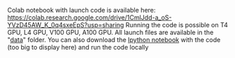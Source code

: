 Colab notebook with launch code is available here: https://colab.research.google.com/drive/1CmlJdd-a_oS-YVzD45AW_K_0q4sxeEpS?usp=sharing
Running the code is possible on T4 GPU, L4 GPU, V100 GPU, A100 GPU.
All launch files are available in the "[data](https://github.com/AndreyUrus/uni-v3-bt/tree/main/data)" folder.
You can also download the [Ipython notebook](https://github.com/AndreyUrus/uni-v3-bt/blob/main/Backtester_UniswapV3_LiqCurve_.ipynb) with the code (too big to display here) and run the code locally
